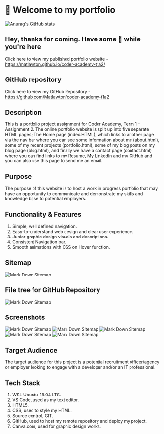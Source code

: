 # :see_no_evil: Welcome to my portfolio

[![Anurag's GitHub stats](https://github-readme-stats.vercel.app/api?username=Matlawton)](https://github.com/anuraghazra/github-readme-stats)

## Hey, thanks for coming. Have some :pizza: while you're here

Click here to view my published portfolio website - <https://matlawton.github.io/coder-academy-t1a2/>

## GitHub repository

Click here to view my GitHub Repository - <https://github.com/Matlawton/coder-academy-t1a2>

## Description

This is a portfolio project assignment for Coder Academy, Term 1 - Assignment 2.
The online portfolio website is split up into five separate HTML pages; The Home page (index.HTML), which links to another page via the nav bar where you can see some information about me (about.html), some of my recent projects (portfolio.html), some of my blog posts on my blog page (blog.html), and finally we have a contact page (contact.html) where you can find links to my Resume, My LinkedIn and my GitHub and you can also use this page to send me an email.

## Purpose

The purpose of this website is to host a work in progress portfolio that may have an opportunity to communicate and demonstrate my skills and knowledge base to potential employers.

## Functionality & Features

1. Simple, well defined navigation.
1. Easy-to-understand web design and clear user experience.
1. Junior graphic design visuals and descriptions.
1. Consistent Navigation bar.
1. Smooth animations with CSS on Hover function.

## Sitemap

![Mark Down Sitemap](docs/gh-sitemap.png "An image of the sitemap")

## File tree for GitHub Repository

![Mark Down Sitemap](docs/sitemap-md.png "An image of the GitHub repo sitemap in markdown")

## Screenshots

![Mark Down Sitemap](docs/Screenshot-vmob-port.png "A screen shot of the mobile portfolio page")
![Mark Down Sitemap](docs/Screenshot-v1.png "A screen shot of the site")
![Mark Down Sitemap](docs/Screenshot-tab-blog.png "A screen shot of the site in tablet display")
![Mark Down Sitemap](docs/Screenshot-v3.png "A screen shot of the site")
![Mark Down Sitemap](docs/Screenshot-v2.png "A screen shot of the site")

## Target Audience

The target audience for this project is a potential recruitment officer/agency or employer looking to engage with a developer and/or an IT professional.

## Tech Stack

1. WSL Ubuntu-18.04 LTS.
1. VS Code, used as my text editor.
1. HTML5.
1. CSS, used to style my HTML.
1. Source control, GIT.
1. GitHub, used to host my remote repository and deploy my project.
1. Canva.com, used for graphic design works.

